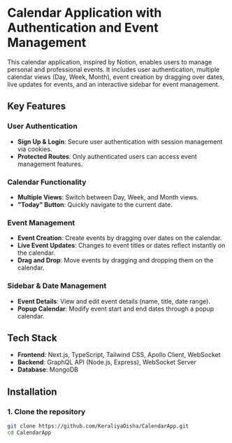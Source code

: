 # Calendar Application with Authentication and Event Management

This calendar application, inspired by Notion, enables users to manage personal and professional events. It includes user authentication, multiple calendar views (Day, Week, Month), event creation by dragging over dates, live updates for events, and an interactive sidebar for event management.

## Key Features

### User Authentication
- **Sign Up & Login**: Secure user authentication with session management via cookies.
- **Protected Routes**: Only authenticated users can access event management features.

### Calendar Functionality
- **Multiple Views**: Switch between Day, Week, and Month views.
- **"Today" Button**: Quickly navigate to the current date.

### Event Management
- **Event Creation**: Create events by dragging over dates on the calendar.
- **Live Event Updates**: Changes to event titles or dates reflect instantly on the calendar.
- **Drag and Drop**: Move events by dragging and dropping them on the calendar.

### Sidebar & Date Management
- **Event Details**: View and edit event details (name, title, date range).
- **Popup Calendar**: Modify event start and end dates through a popup calendar.

## Tech Stack

- **Frontend**: Next.js, TypeScript, Tailwind CSS, Apollo Client, WebSocket
- **Backend**: GraphQL API (Node.js, Express), WebSocket Server
- **Database**: MongoDB

## Installation

### 1. Clone the repository
```bash
git clone https://github.com/KeraliyaDisha/CalendarApp.git
cd CalendarApp
